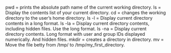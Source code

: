 pwd    = prints the absolute path name of the current working directory.
ls     = Display the contents list of your current directory.
cd     = changes the working directory to the user’s home directory.
ls -l  = Display current directory contents in a long format.
ls -la = Display current directory contents, including hidden files. Use the long format.
ls -na = Display current directory contents. Long format with user and group IDs displayed          numerically. And hidden files.
mkdir  = creates a directory in directory.
mv     = Move the file betty from /tmp/ to /tmp/my_first_directory.
